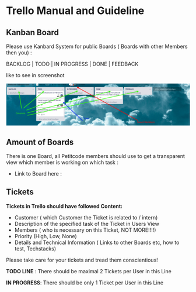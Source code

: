 <!-- TITLE: Trello Manuals -->
<!-- SUBTITLE: A quick summary of the Peticode Trello Manuals and Guidelines -->

# Trello Manual and Guideline
## Kanban Board

Please use Kanbard System for public Boards ( Boards with other Members then you) :

BACKLOG  |   TODO  |   IN PROGRESS  |    DONE   |   FEEDBACK  

like to see in screenshot

![Trello Manual](/uploads/trello-manual.png "Trello Manual")

## Amount of Boards

There is one Board, all Petitcode members should use to get a transparent view which member is working on which task : 

- Link to Board here :  


## Tickets 


  **Tickets in Trello should have followed Content:**
  
  * Customer ( which Customer the Ticket is related to / intern)
  * Description of the specified task of the Ticket in Users View
  * Members ( who is necessary on this Ticket, NOT MORE!!!!)
  * Priority (High, Low, None)
  * Details and Technical Information ( Links to other Boards etc, how to test, Techstacks)
	
Please take care for your tickets and tread them conscientious!


**TODO LINE** : There should be maximal 2 Tickets per User in this Line

**IN PROGRESS**: There should be only 1 Ticket per User in this Line


